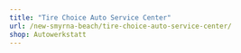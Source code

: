 ```yaml
---
title: "Tire Choice Auto Service Center"
url: /new-smyrna-beach/tire-choice-auto-service-center/
shop: Autowerkstatt
---
```

